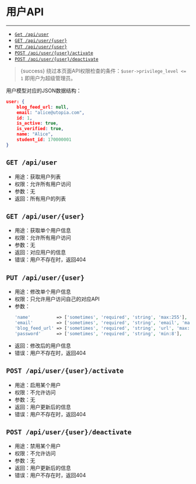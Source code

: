 # 用户API

---

- [`Get /api/user`](#u-1)
- [`GET /api/user/{user}`](#u-2)
- [`PUT /api/user/{user}`](#u-3)
- [`POST /api/user/{user}/activate`](#u-4)
- [`POST /api/user/{user}/deactivate`](#u-5)

> {success} 绕过本页面API权限检查的条件：`$user->privilege_level <= 1` 即用户为超级管理员。

用户模型对应的JSON数据结构：

```json
user: {
    blog_feed_url: null,
    email: "alice@utopia.com",
    id: 1,
    is_active: true,
    is_verified: true,
    name: "Alice",
    student_id: 170000001
}
```

<a name="u-1"></a>
## `GET /api/user`

- 用途：获取用户列表
- 权限：允许所有用户访问
- 参数：无
- 返回：所有用户的列表

<a name="u-2"></a>
## `GET /api/user/{user}`

- 用途：获取单个用户信息
- 权限：允许所有用户访问
- 参数：无
- 返回：对应用户的信息
- 错误：用户不存在时，返回404

<a name="u-3"></a>
## `PUT /api/user/{user}`

- 用途：修改单个用户信息
- 权限：只允许用户访问自己的对应API
- 参数：
  ```php
  'name'          => ['sometimes', 'required', 'string', 'max:255'],
  'email'         => ['sometimes', 'required', 'string', 'email', 'max:255', 'unique:users'],
  'blog_feed_url' => ['sometimes', 'required', 'string', 'url', 'max:255', 'unique:users'],
  'password'      => ['sometimes', 'required', 'string', 'min:8'],
  ```
- 返回：修改后的用户信息
- 错误：用户不存在时，返回404

<a name="u-4"></a>
## `POST /api/user/{user}/activate`

- 用途：启用某个用户
- 权限：不允许访问
- 参数：无
- 返回：用户更新后的信息
- 错误：用户不存在时，返回404

<a name="u-5"></a>
## `POST /api/user/{user}/deactivate`

- 用途：禁用某个用户
- 权限：不允许访问
- 参数：无
- 返回：用户更新后的信息
- 错误：用户不存在时，返回404